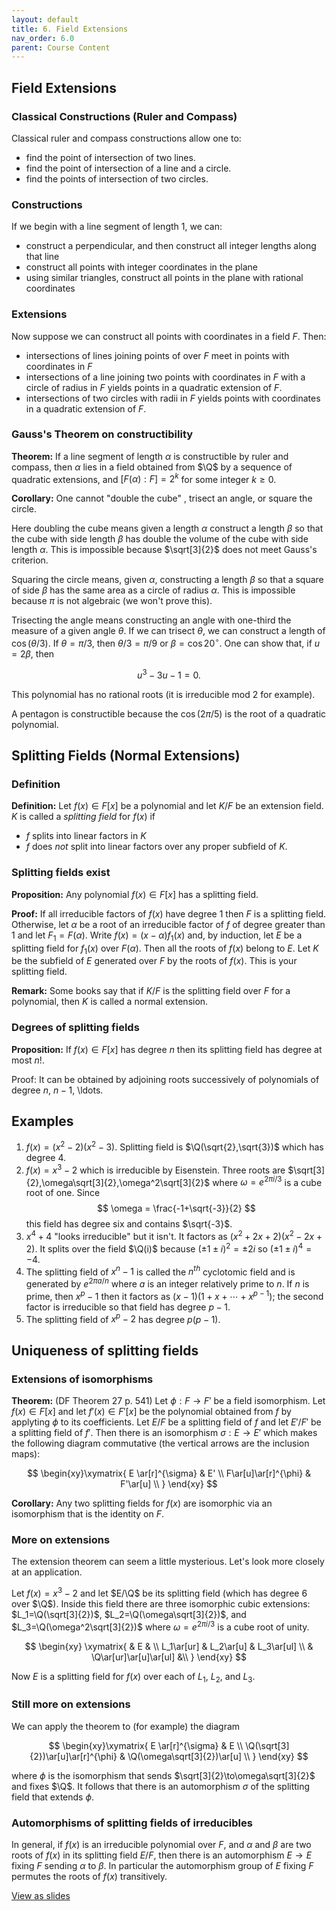 ```yaml
---
layout: default
title: 6. Field Extensions
nav_order: 6.0
parent: Course Content
---
```


## Field Extensions

### Classical Constructions (Ruler and Compass)

Classical ruler and compass constructions allow one to:

- find the point of intersection of two lines.
- find the point of intersection of a line and a circle.
- find the points of intersection of two circles.

### Constructions

If we begin with a line segment of length 1, we can:

- construct a perpendicular, and then construct all integer lengths along that line
- construct all points with integer coordinates in the plane
- using similar triangles, construct all points in the plane with rational coordinates

### Extensions

Now suppose we can construct all points with coordinates in a field $F$. Then:

- intersections of lines joining points of over $F$ meet in points with coordinates in $F$
- intersections of a line joining two points with coordinates in $F$ with a circle of radius in $F$ yields points in a quadratic extension of $F$.
- intersections of two circles with radii in $F$ yields points with coordinates in a quadratic extension of $F$.

### Gauss's Theorem on constructibility

**Theorem:** If a line segment of length $\alpha$ is constructible by ruler and compass, then $\alpha$ lies in a field obtained from $\Q$
by a sequence of quadratic extensions, and $[F(\alpha):F]=2^k$ for some integer $k\ge 0$.

**Corollary:** One cannot "double the cube" , trisect an angle, or square the circle.

Here doubling the cube means given a length $\alpha$ construct a length $\beta$ so that the cube with side length $\beta$ has double the volume of the
cube with side length $\alpha$. This is impossible because $\sqrt[3]{2}$ does not meet Gauss's criterion.

Squaring the circle means, given $\alpha$, constructing a length $\beta$ so that a square of side $\beta$ has the same area as a circle of radius $\alpha$.
This is impossible because $\pi$ is not algebraic (we won't prove this).

Trisecting the angle means constructing an angle with one-third the measure of a given angle $\theta$. If we can trisect $\theta$, we can construct a length
of $\cos(\theta/3).$ If $\theta=\pi/3$, then $\theta/3=\pi/9$ or $\beta=\cos 20^{\circ}$. One can show that, if $u=2\beta$, then

$$
u^3-3u-1=0.
$$

This polynomial has no rational roots (it is irreducible mod $2$ for example).

A pentagon is constructible because the $\cos(2\pi/5)$ is the root of a quadratic polynomial.

## Splitting Fields (Normal Extensions)

### Definition

**Definition:** Let $f(x)\in F[x]$ be a polynomial and let $K/F$ be an extension field. $K$ is called a _splitting field_ for $f(x)$ if

- $f$ splits into linear factors in $K$
- $f$ does _not_ split into linear factors over any proper subfield of $K$.

### Splitting fields exist

**Proposition:** Any polynomial $f(x)\in F[x]$ has a splitting field.

**Proof:** If all irreducible factors of $f(x)$ have degree 1 then $F$ is a splitting field. Otherwise, let $\alpha$ be a root of
an irreducible factor of $f$ of degree greater than $1$ and let $F_1=F(\alpha)$. Write $f(x)=(x-\alpha)f_1(x)$ and, by induction, let
$E$ be a splitting field for $f_1(x)$ over $F(\alpha)$. Then all the roots of $f(x)$ belong to $E$. Let $K$ be the subfield of $E$
generated over $F$ by the roots of $f(x)$. This is your splitting field.

**Remark:** Some books say that if $K/F$ is the splitting field over $F$ for a polynomial, then $K$ is called a normal extension.

### Degrees of splitting fields

**Proposition:** If $f(x)\in F[x]$ has degree $n$ then its splitting field has degree at most $n!$.

Proof: It can be obtained by adjoining roots successively of polynomials of degree $n$, $n-1$, \ldots.

## Examples

1. $f(x)=(x^2-2)(x^2-3).$ Splitting field is $\Q(\sqrt{2},\sqrt{3})$ which has degree 4.
2. $f(x)=x^3-2$ which is irreducible by Eisenstein. Three roots are $\sqrt[3]{2},\omega\sqrt[3]{2},\omega^2\sqrt[3]{2}$ where $\omega=e^{2\pi i/3}$ is a cube
   root of one. Since
   $$
   \omega = \frac{-1+\sqrt{-3}}{2}
   $$
   this field has degree six and contains $\sqrt{-3}$.
3. $x^4+4$ "looks irreducible" but it isn't. It factors as $(x^2+2x+2)(x^2-2x+2)$. It splits over the field $\Q(i)$ because
   $(\pm 1 \pm i)^2=\pm 2i$ so $(\pm 1 \pm i)^4=-4.$
4. The splitting field of $x^n-1$ is called the $n^{th}$ cyclotomic field and is generated by $e^{2\pi a/n}$ where $a$ is an integer relatively prime to $n$.
   If $n$ is prime, then $x^p-1$ then it factors as $(x-1)(1+x+\cdots+x^{p-1})$; the second factor is irreducible so that field has degree $p-1$.
5. The splitting field of $x^p-2$ has degree $p(p-1)$.

## Uniqueness of splitting fields

### Extensions of isomorphisms

**Theorem:** (DF Theorem 27 p. 541) Let $\phi: F\to F'$ be a field isomorphism. Let $f(x)\in F[x]$ and let $f'(x)\in F'[x]$ be the polynomial
obtained from $f$ by applyting $\phi$ to its coefficients. Let $E/F$ be a splitting field of $f$ and let $E'/F'$ be a splitting field of $f'$.
Then there is an isomorphism $\sigma:E\to E'$ which makes the following diagram commutative (the vertical arrows are the inclusion maps):

$$
\begin{xy}\xymatrix{
E \ar[r]^{\sigma} & E' \\
F\ar[u]\ar[r]^{\phi} & F'\ar[u] \\
}
\end{xy}
$$

**Corollary:** Any two splitting fields for $f(x)$ are isomorphic via an isomorphism that is the identity on $F$.

### More on extensions

The extension theorem can seem a little mysterious. Let's look more closely at an application.

Let $f(x)=x^3-2$ and let $E/\Q$ be its splitting field (which has degree 6 over $\Q$). Inside this field there are three isomorphic cubic
extensions: $L_1=\Q(\sqrt[3]{2})$, $L_2=\Q(\omega\sqrt[3]{2})$, and $L_3=\Q(\omega^2\sqrt[3]{2})$ where $\omega=e^{2\pi i/3}$ is a cube root of unity.

$$
\begin{xy}
\xymatrix{
& E & \\
L_1\ar[ur] & L_2\ar[u] & L_3\ar[ul] \\
& \Q\ar[ur]\ar[u]\ar[ul] &\\
}
\end{xy}
$$

Now $E$ is a splitting field for $f(x)$ over each of $L_1$, $L_2$, and $L_3$.

### Still more on extensions

We can apply the theorem to (for example) the diagram

$$
\begin{xy}\xymatrix{
E \ar[r]^{\sigma} & E \\
\Q(\sqrt[3]{2})\ar[u]\ar[r]^{\phi} & \Q(\omega\sqrt[3]{2})\ar[u] \\
}
\end{xy}
$$

where $\phi$ is the isomorphism that sends $\sqrt[3]{2}\to\omega\sqrt[3]{2}$ and fixes $\Q$. It follows that there is an automorphism $\sigma$
of the splitting field that extends $\phi$.

### Automorphisms of splitting fields of irreducibles

In general, if $f(x)$ is an irreducible polynomial over $F$, and $\alpha$ and $\beta$ are two roots of $f(x)$ in its splitting field $E/F$,
then there is an automorphism $E\to E$ fixing $F$ sending $\alpha$ to $\beta$. In particular the automorphism group of $E$ fixing $F$ permutes
the roots of $f(x)$ transitively.

<div>
<a href="slides/06-fieldextensions.html"> View as slides </a>
</div>
